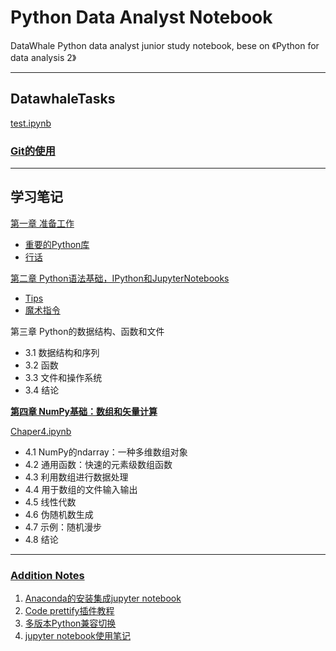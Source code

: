 # Python Data Analyst Notebook
DataWhale Python data analyst junior study notebook, bese on 《Python for data analysis 2》
***
## DatawhaleTasks 

[test.ipynb](https://github.com/gokoo/PythonAnalystNotebook/blob/master/Notes/py2code.ipynb)
### [Git的使用](https://github.com/gokoo/PythonAnalystNotebook/blob/master/Day0/0%20Gitusing.md)

***
## 学习笔记
[第一章 准备工作](https://github.com/gokoo/PythonAnalystNotebook/blob/master/Notes/Chapter1.md#第一章-准备工作)
- [重要的Python库](https://github.com/gokoo/PythonAnalystNotebook/blob/master/Notes/Chapter1.md#13-重要的python库)
- [行话](https://github.com/gokoo/PythonAnalystNotebook/blob/master/Notes/Chapter1.md#行话)
  
[第二章 Python语法基础，IPython和JupyterNotebooks](https://github.com/gokoo/PythonAnalystNotebook/blob/master/Notes/Chapter1.md#第2章-python语法基础ipython和jupyternotebooks)
- [Tips](https://github.com/gokoo/PythonAnalystNotebook/blob/master/Notes/Chapter1.md#tips)
- [魔术指令](https://github.com/gokoo/PythonAnalystNotebook/blob/master/Notes/Chapter1.md#魔术命令)

第三章 Python的数据结构、函数和文件
- 3.1 数据结构和序列
- 3.2 函数
- 3.3 文件和操作系统
- 3.4 结论

[**第四章 NumPy基础：数组和矢量计算**]()

[Chaper4.ipynb]()
- 4.1 NumPy的ndarray：一种多维数组对象
- 4.2 通用函数：快速的元素级数组函数
- 4.3 利用数组进行数据处理
- 4.4 用于数组的文件输入输出
- 4.5 线性代数
- 4.6 伪随机数生成
- 4.7 示例：随机漫步
- 4.8 结论

***
### [Addition Notes](https://github.com/gokoo/PythonAnalystNotebook/blob/master/Notes/additionNotes.md)

1. [Anaconda的安装集成jupyter notebook](https://github.com/gokoo/PythonAnalystNotebook/blob/master/Notes/additionNotes.md#anaconda的安装集成jupyter-notebook)
2. [Code prettify插件教程](https://github.com/gokoo/PythonAnalystNotebook/blob/master/Notes/additionNotes.md#代码规范)
3. [多版本Python兼容切换](https://github.com/gokoo/PythonAnalystNotebook/blob/master/Notes/additionNotes.md#多版本python兼容切换)
4. [jupyter notebook使用笔记](https://github.com/gokoo/PythonAnalystNotebook/blob/master/Notes/additionNotes.md#jupyter-notebook使用笔记)